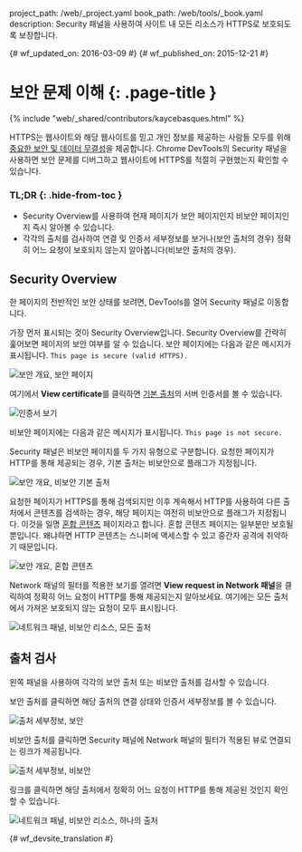 project_path: /web/_project.yaml
book_path: /web/tools/_book.yaml
description: Security 패널을 사용하여 사이트 내 모든 리소스가 HTTPS로 보호되도록 보장합니다.

{# wf_updated_on: 2016-03-09 #}
{# wf_published_on: 2015-12-21 #}

# 보안 문제 이해 {: .page-title }

{% include "web/_shared/contributors/kaycebasques.html" %}

HTTPS는 웹사이트와 해당 웹사이트를 믿고 개인 정보를 제공하는
 사람들 모두를 위해 [중요한 보안 및 데이터 무결성][why-https]을 제공합니다.
 Chrome DevTools의 Security 패널을 사용하면
보안 문제를 디버그하고 웹사이트에
HTTPS를 적절히 구현했는지 확인할 수 있습니다.


### TL;DR {: .hide-from-toc }
- Security Overview를 사용하여 현재 페이지가 보안 페이지인지 비보안 페이지인지 즉시 알아볼 수 있습니다.
- 각각의 출처를 검사하여 연결 및 인증서 세부정보를 보거나(보안 출처의 경우) 정확히 어느 요청이 보호되지 않는지 알아봅니다(비보안 출처의 경우).


## Security Overview

한 페이지의 전반적인 보안 상태를 보려면, DevTools를 열어
Security 패널로 이동합니다. 

가장 먼저 표시되는 것이 Security Overview입니다. 
Security Overview를 간략히 훑어보면 페이지의 보안 여부를 알 수 있습니다. 보안 페이지에는
다음과 같은 메시지가 표시됩니다. `This page is secure (valid HTTPS).`

![보안 개요, 보안 페이지](images/overview-secure.png)

여기에서 **View certificate**를 클릭하면
[기본 출처][same-origin-policy]의 서버 인증서를 볼 수 있습니다. 

![인증서 보기](images/view-certificate.png)

비보안 페이지에는 다음과 같은 메시지가 표시됩니다. `This page is not secure.`

Security 패널은 비보안 페이지를 두 가지 유형으로 구분합니다.
요청한 페이지가 HTTP를 통해 제공되는 경우, 기본 출처는
비보안으로 플래그가 지정됩니다. 

![보안 개요, 비보안 기본 출처](images/overview-non-secure.png)

요청한 페이지가 HTTPS를 통해 검색되지만 이후 계속해서 HTTP를 사용하여
다른 출처에서 콘텐츠를 검색하는 경우, 해당 페이지는 여전히 비보안으로
플래그가 지정됩니다. 이것을 일명 [혼합 콘텐츠][mixed-content] 
페이지라고 합니다. 혼합 콘텐츠 페이지는 일부분만 보호될 뿐입니다. 왜냐하면 HTTP
콘텐츠는 스니퍼에 액세스할 수 있고 중간자 공격에 취약하기 때문입니다. 

![보안 개요, 혼합 콘텐츠](images/overview-mixed.png)

Network
패널의 필터를 적용한 보기를 열려면 **View request in Network 패널**을 클릭하여 정확히 어느 요청이 HTTP를 통해 제공되는지 알아보세요. 여기에는
모든 출처에서 가져온 보호되지 않는 요청이 모두 표시됩니다. 

![네트워크 패널, 비보안 리소스, 모든 출처](images/network-all.png)

## 출처 검사

왼쪽 패널을 사용하여 각각의 보안 출처 또는 비보안 출처를 검사할 수 있습니다. 

보안 출처를 클릭하면 해당 출처의 연결 상태와 인증서 세부정보를
볼 수 있습니다.

![출처 세부정보, 보안](images/origin-detail-secure.png)

비보안 출처를 클릭하면 Security 패널에 Network 패널의 필터가 적용된 뷰로 연결되는 링크가 제공됩니다. 

![출처 세부정보, 비보안](images/origin-detail-non-secure.png)

링크를 클릭하면 해당 출처에서 정확히 어느 요청이
HTTP를 통해 제공된 것인지 확인할 수 있습니다. 

![네트워크 패널, 비보안 리소스, 하나의 출처](images/network-one.png)





[mixed-content]: https://developers.google.com/web/fundamentals/security/prevent-mixed-content/what-is-mixed-content
[same-origin-policy]: https://en.wikipedia.org/wiki/Same-origin_policy
[why-https]: https://developers.google.com/web/fundamentals/security/encrypt-in-transit/why-https


{# wf_devsite_translation #}
